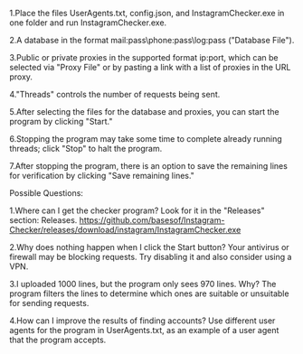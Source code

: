 1.Place the files UserAgents.txt, config.json, and InstagramChecker.exe in one folder and run InstagramChecker.exe.

2.A database in the format mail:pass\phone:pass\log:pass ("Database File").

3.Public or private proxies in the supported format ip:port, which can be selected via "Proxy File" or by pasting a link with a list of proxies in the URL proxy.

4."Threads" controls the number of requests being sent.

5.After selecting the files for the database and proxies, you can start the program by clicking "Start."

6.Stopping the program may take some time to complete already running threads; click "Stop" to halt the program.

7.After stopping the program, there is an option to save the remaining lines for verification by clicking "Save remaining lines."

Possible Questions:

1.Where can I get the checker program? Look for it in the "Releases" section: Releases. https://github.com/basesof/Instagram-Checker/releases/download/instagram/InstagramChecker.exe

2.Why does nothing happen when I click the Start button? Your antivirus or firewall may be blocking requests. Try disabling it and also consider using a VPN.

3.I uploaded 1000 lines, but the program only sees 970 lines. Why? The program filters the lines to determine which ones are suitable or unsuitable for sending requests.

4.How can I improve the results of finding accounts? Use different user agents for the program in UserAgents.txt, as an example of a user agent that the program accepts.
